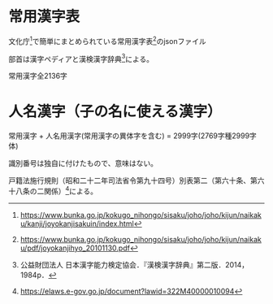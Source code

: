 # 常用漢字表
文化庁[^1]で簡単にまとめられている常用漢字表[^2]のjsonファイル

部首は漢字ペディアと漢検漢字辞典[^3]による。

常用漢字全2136字

# 人名漢字（子の名に使える漢字）
常用漢字 + 人名用漢字(常用漢字の異体字を含む) = 2999字(2769字種2999字体)

識別番号は独自に付けたもので、意味はない。

戸籍法施行規則（昭和二十二年司法省令第九十四号）別表第二（第六十条、第六十八条の二関係）[^4]による。

[^1]: https://www.bunka.go.jp/kokugo_nihongo/sisaku/joho/joho/kijun/naikaku/kanji/joyokanjisakuin/index.html
[^2]: https://www.bunka.go.jp/kokugo_nihongo/sisaku/joho/joho/kijun/naikaku/pdf/joyokanjihyo_20101130.pdf
[^3]: 公益財団法人 日本漢字能力検定協会．『漢検漢字辞典』第二版．2014，1984p．
[^4]: https://elaws.e-gov.go.jp/document?lawid=322M40000010094
